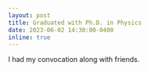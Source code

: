 ```yaml
---
layout: post
title: Graduated with Ph.D. in Physics
date: 2023-06-02 14:30:00-0400
inline: true
---
```


I had my convocation along with friends.
